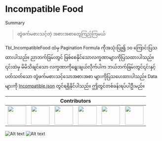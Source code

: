 # Incompatible Food

Summary 
>တွဲဖက်မစားသင့်တဲ့ အစားအစာတွေကြည့်ကြမယ်

Tbl_IncompatibleFood ထဲမှ Pagination Formula ကိုအသုံးပြု၍ ၁၀ ကြောင်းပြသထားပါသည်။ ညာဘက်ခြမ်းတွင် ဖြစ်စေနိုင်သောလက္ခဏာများကိုပြသထားပါသည်။ ၎င်းထဲမှ မိမိသိချင်သော လက္ခဏာကိုရွေးချယ်လိုက်ပါက ဘယ်ဘက်ခြမ်းတွင်၎င်းနှင့်ပတ်သတ်သော တွဲဖက်မစားသင့်သောအစားအစာ များကိုပြသပေးထားပါသည်။
Data များကို [Incompatible.json](https://github.com/sannlynnhtun-coding/IncompatibleFood/blob/main/IncompatibleFood.json) တွင်ရရှိနိုင်ပါသည်။ ဤတွင်တစ်ခန်းရပ်ပါဦးမည်။

<table>
 <thead>
  <tr>
   <th colspan="11">Contributors</th>
  </tr>
 </thead>
    <tbody>
        <tr>
            <td><a href="https://github.com/sannlynnhtun-coding"><img src="https://github.com/sannlynnhtun-coding.png" width="60px;"/></a></td>
            <td><a href="https://github.com/htetpyie"><img src="https://github.com/htetpyie.png" width="60px;"/></a></td>
            <td><a href="https://github.com/mgchit-coding"><img src="https://github.com/mgchit-coding.png" width="60px;"/></a></td>
            <td><a href="https://github.com/myatphonethant-dev"><img src="https://github.com/myatphonethant-dev.png" width="60px;"/></a></td>
            <td><a href="https://github.com/dabria2004"><img src="https://github.com/dabria2004.png" width="60px;"/></a></td>
            <td><a href="https://github.com/yeyintaung-coding"><img src="https://github.com/yeyintaung-coding.png" width="60px;"/></a></td>
        </tr>
    </tbody>
</table>

![Alt text](https://github.com/sannlynnhtun-coding/IncompatibleFood/blob/main/IncompatibleFoodFlow1.jpg)
![Alt text](https://github.com/sannlynnhtun-coding/IncompatibleFood/blob/main/IncompatibleFoodMindMap.jpg)
